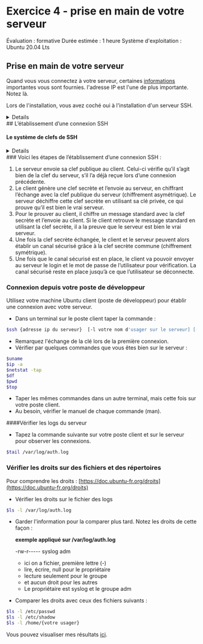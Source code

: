 # Exercice 4 - prise en main de votre serveur


Évaluation : formative
Durée estimée : 1 heure
Système d'exploitation : Ubuntu 20.04 Lts





## Prise en main de votre serveur



 Quand vous vous connectez à votre serveur, certaines [informations](Images/Connexion.png) importantes vous sont fournies. l'adresse IP est l'une de plus importante. Notez là.


Lors de l'installation, vous avez coché oui à l'installation d'un serveur SSH.
<details> 
<blockquote>Celui-ci va permettre aux utilisateurs d'accéder au système à distance, en rentrant leur login et leur mot de passe (ou avec un mécanisme de clefs).


Cela signifie aussi qu’un pirate peut essayer d’avoir un compte sur le système (pour accéder à des fichiers sur le système ou pour utiliser le système comme une passerelle pour attaquer d’autres systèmes) en essayant plein de mots de passe différents pour un même login (il peut le faire de manière automatique en s’aidant d’un dictionnaire électronique). On appelle ça une attaque en force brute. Source : Les citations sur SSH proviennent de : Formation Debian GNU/Linux ECP, janvier 2013, document PDF.


Il y a donc trois contraintes majeures pour garder un système sécurisé après avoir
installé un serveur SSH :
– avoir un serveur SSH à jour au niveau de la sécurité, ce qui doit être le cas si vous
faites consciencieusement les mises à jour de sécurité en suivant la procédure;
– que les mots de passe de TOUS les utilisateurs soient suffisamment complexes
pour résister à une attaque en force brute ;
– surveiller les connexions en lisant régulièrement le fichier de log /var/log/
auth.log.</blockquote>
Source : Les citations sur SSH proviennent de : Formation Debian GNU/Linux ECP, janvier 2013, document PDF.


<i>Nous aborderons la notion de mise de sécurité et la lecture des logs plus .tard.</i>
</details>
## L’établissement d’une connexion SSH


#### Le système de clefs de SSH
<details>
<blockquote>SSH utilise la cryptographie asymétrique RSA ou DSA. En cryptographie asymétrique, chaque personne dispose d’un couple de clefs : une clé publique et une clef privée. La clé publique peut être librement publiée tandis que la clef privée doit rester secrète. La connaissance de la clef publique ne permet pas d’en déduire la clé privée.
</blockquote>
Un serveur SSH dispose d’un couple de clefs RSA stocké dans le répertoire /etc/
ssh/ et généré lors de l’installation du serveur. Le fichier ssh_host_rsa_key
contient la clef privée et a les permissions 600. Le fichier ssh_host_rsa_key.pub contient la clef publique et a les permissions 644.
</details>
### Voici les étapes de l’établissement d’une connexion SSH :


1. Le serveur envoie sa clef publique au client. Celui-ci vérifie qu’il s’agit bien de la clef du serveur, s’il l’a déjà reçue lors d’une connexion précédente.
2. Le client génère une clef secrète et l’envoie au serveur, en chiffrant l’échange avec la clef publique du serveur (chiffrement asymétrique). Le serveur déchiffre cette clef secrète en utilisant sa clé privée, ce qui prouve qu’il est bien le vrai serveur.
3. Pour le prouver au client, il chiffre un message standard avec la clef secrète et l’envoie au client. Si le client retrouve le message standard en utilisant la clef secrète, il a la preuve que le serveur est bien le vrai serveur. 
4. Une fois la clef secrète échangée, le client et le serveur peuvent alors établir un canal sécurisé grâce à la clef secrète commune (chiffrement symétrique).
5. Une fois que le canal sécurisé est en place, le client va pouvoir envoyer au serveur le login et le mot de passe de l’utilisateur pour vérification. La canal sécurisé reste en place jusqu’à ce que l’utilisateur se déconnecte.





### Connexion depuis votre poste de développeur


Utilisez votre machine Ubuntu client (poste de développeur) pour établir une connexion avec votre serveur.

- Dans un terminal sur le poste client taper la commande :
```bash
$ssh {adresse ip du serveur}  [-l votre nom d'usager sur le serveur] [- port]
```
- Remarquez l'échange de la clé lors de la première connexion.
- Vérifier par quelques commandes que vous êtes bien sur le serveur : 
```bash
$uname
$ip -a
$netstat -tap
$df
$pwd
$top
```
- Taper les mêmes commandes dans un autre terminal, mais cette fois sur votre poste client. 
- Au besoin, vérifier le manuel de chaque commande (man).

####Vérifier les logs du serveur


- Tapez la commande suivante sur votre  poste client et sur le serveur pour observer les connexions.


```bash
$tail /var/log/auth.log
```
### Vérifier les droits sur des fichiers et des répertoires


Pour comprendre les droits : [https://doc.ubuntu-fr.org/droits](https://doc.ubuntu-fr.org/droits)
- Vérifier les droits sur le fichier des logs


```bash
$ls -l /var/log/auth.log
```
- Garder l'information pour la comparer plus tard. Notez les droits de cette façon :


    **exemple appliqué sur /var/log/auth.log**


     -rw-r----- syslog adm


   - ici on a fichier, première lettre (-)
   - lire, écrire, null pour le propriétaire
   - lecture seulement pour le groupe
   - et aucun droit pour les autres
   - Le propriétaire est syslog et le groupe adm
   


- Comparer les droits avec ceux des fichiers suivants :


```bash
$ls -l /etc/passwd
$ls -l /etc/shadow
$ls -l /home/{votre usager}
```
Vous pouvez visualiser mes résultats [ici](Images/droit.png).

